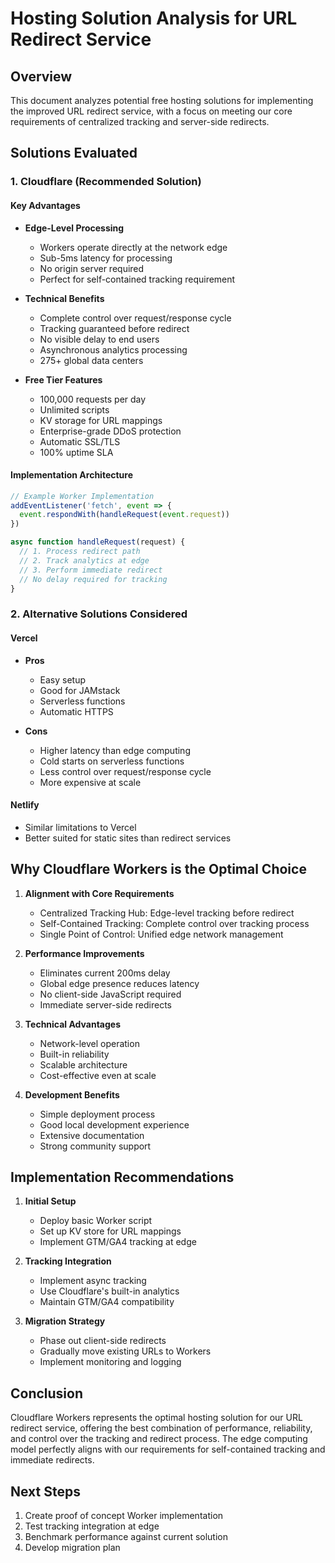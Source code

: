 # Hosting Solution Analysis for URL Redirect Service

## Overview
This document analyzes potential free hosting solutions for implementing the improved URL redirect service, with a focus on meeting our core requirements of centralized tracking and server-side redirects.

## Solutions Evaluated

### 1. Cloudflare (Recommended Solution)
#### Key Advantages
- **Edge-Level Processing**
  - Workers operate directly at the network edge
  - Sub-5ms latency for processing
  - No origin server required
  - Perfect for self-contained tracking requirement

- **Technical Benefits**
  - Complete control over request/response cycle
  - Tracking guaranteed before redirect
  - No visible delay to end users
  - Asynchronous analytics processing
  - 275+ global data centers

- **Free Tier Features**
  - 100,000 requests per day
  - Unlimited scripts
  - KV storage for URL mappings
  - Enterprise-grade DDoS protection
  - Automatic SSL/TLS
  - 100% uptime SLA

#### Implementation Architecture
```javascript
// Example Worker Implementation
addEventListener('fetch', event => {
  event.respondWith(handleRequest(event.request))
})

async function handleRequest(request) {
  // 1. Process redirect path
  // 2. Track analytics at edge
  // 3. Perform immediate redirect
  // No delay required for tracking
}
```

### 2. Alternative Solutions Considered

#### Vercel
- **Pros**
  - Easy setup
  - Good for JAMstack
  - Serverless functions
  - Automatic HTTPS
  
- **Cons**
  - Higher latency than edge computing
  - Cold starts on serverless functions
  - Less control over request/response cycle
  - More expensive at scale

#### Netlify
- Similar limitations to Vercel
- Better suited for static sites than redirect services

## Why Cloudflare Workers is the Optimal Choice

1. **Alignment with Core Requirements**
   - Centralized Tracking Hub: Edge-level tracking before redirect
   - Self-Contained Tracking: Complete control over tracking process
   - Single Point of Control: Unified edge network management

2. **Performance Improvements**
   - Eliminates current 200ms delay
   - Global edge presence reduces latency
   - No client-side JavaScript required
   - Immediate server-side redirects

3. **Technical Advantages**
   - Network-level operation
   - Built-in reliability
   - Scalable architecture
   - Cost-effective even at scale

4. **Development Benefits**
   - Simple deployment process
   - Good local development experience
   - Extensive documentation
   - Strong community support

## Implementation Recommendations

1. **Initial Setup**
   - Deploy basic Worker script
   - Set up KV store for URL mappings
   - Implement GTM/GA4 tracking at edge

2. **Tracking Integration**
   - Implement async tracking
   - Use Cloudflare's built-in analytics
   - Maintain GTM/GA4 compatibility

3. **Migration Strategy**
   - Phase out client-side redirects
   - Gradually move existing URLs to Workers
   - Implement monitoring and logging

## Conclusion
Cloudflare Workers represents the optimal hosting solution for our URL redirect service, offering the best combination of performance, reliability, and control over the tracking and redirect process. The edge computing model perfectly aligns with our requirements for self-contained tracking and immediate redirects.

## Next Steps
1. Create proof of concept Worker implementation
2. Test tracking integration at edge
3. Benchmark performance against current solution
4. Develop migration plan 